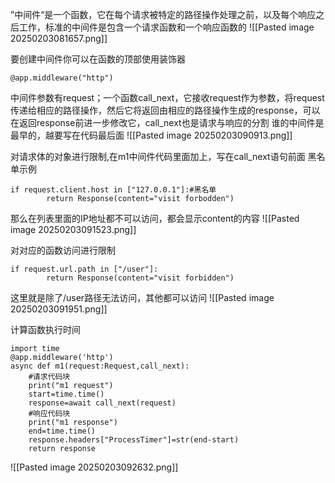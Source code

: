”中间件“是一个函数，它在每个请求被特定的路径操作处理之前，以及每个响应之后工作，标准的中间件是包含一个请求函数和一个响应函数的
![[Pasted image 20250203081657.png]]

要创建中间件你可以在函数的顶部使用装饰器
```
@app.middleware("http")
```

中间件参数有request；一个函数call_next，它接收request作为参数，将request传递给相应的路径操作，然后它将返回由相应的路径操作生成的response，可以在返回response前进一步修改它，call_next也是请求与响应的分割
谁的中间件是最早的，越要写在代码最后面
![[Pasted image 20250203090913.png]]

对请求体的对象进行限制,在m1中间件代码里面加上，写在call_next语句前面
黑名单示例
```
if request.client.host in ["127.0.0.1"]:#黑名单
        return Response(content="visit forbodden")
```
那么在列表里面的IP地址都不可以访问，都会显示content的内容
![[Pasted image 20250203091523.png]]

对对应的函数访问进行限制
```
if request.url.path in ["/user"]:
        return Response(content="visit forbidden")
```
这里就是除了/user路径无法访问，其他都可以访问
![[Pasted image 20250203091951.png]]

计算函数执行时间
```
import time
@app.middleware('http')
async def m1(request:Request,call_next):
    #请求代码块
    print("m1 request")
    start=time.time()
    response=await call_next(request)
    #响应代码块
    print("m1 response")
    end=time.time()
    response.headers["ProcessTimer"]=str(end-start)
    return response
```
![[Pasted image 20250203092632.png]]